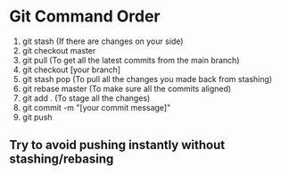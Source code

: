 # Git Command Order

1. git stash (If there are changes on your side)
2. git checkout master
3. git pull (To get all the latest commits from the main branch)
4. git checkout [your branch]
5. git stash pop (To pull all the changes you made back from stashing)
6. git rebase master (To make sure all the commits aligned)
7. git add . (To stage all the changes)
8. git commit -m "[your commit message]"
9. git push

## Try to avoid pushing instantly without stashing/rebasing
